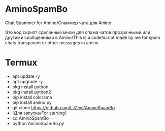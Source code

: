 # AminoSpamBo
Chat Spammer for Amino/Спаммер чата для Amino

Это код скрипт сделанный мною для спама чатов прозрачными или другими сообщениями в Amino/This is a code/script made by me for spam chats transparent or other messages in amino
# Termux 
- apt update -y 
- apt upgrade -y 
- pkg install python 
- pkg install python2 
- pip install colorama 
- pip install amino.py 
- git clone https://github.com/LilZevi/AminoSpamBo
- !Для запуска/For starting!
- cd AminoSpamBo
- python AminoSpamBo.py
